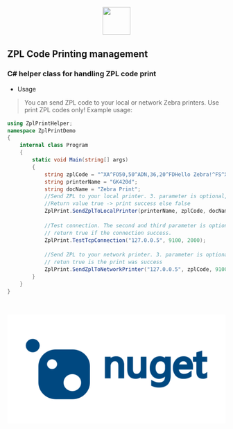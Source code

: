 <p align="center">
  <img src=https://devnullsec.hu/logo_small.svg height="64" width="64">
</p>

## ZPL Code Printing management
### C# helper class for handling ZPL code print


- Usage
> You can send ZPL code to your local or network Zebra printers. Use print ZPL codes only! Example usage: 

```csharp
using ZplPrintHelper;
namespace ZplPrintDemo
{
    internal class Program
    {
        static void Main(string[] args)
        {
            string zplCode = "^XA^FO50,50^ADN,36,20^FDHello Zebra!^FS^XZ";
            string printerName = "GK420d";
            string docName = "Zebra Print";
            //Send ZPL to your local printer. 3. parameter is optional, default value is "Zebra Print"
            //Return value true -> print success else false
            ZplPrint.SendZplToLocalPrinter(printerName, zplCode, docName);
            
            //Test connection. The second and third parameter is optional, defaults : 9100 (Default ports of Zebra printers) and 2000 (Timeout value 2 sec.)
            // return true if the connection success.
            ZplPrint.TestTcpConnection("127.0.0.5", 9100, 2000);

            //Send ZPL to your network printer. 3. parameter is optional, defaults : 9100 (Default ports of Zebra printers)
            // retun true is the print was success
            ZplPrint.SendZplToNetworkPrinter("127.0.0.5", zplCode, 9100);
        }
    }
}
```
<br>
<p align="center">
  <a href="https://www.nuget.org/packages/ZplPrintHelper/1.0.0" target="_blank" >
    <img src="./nuget_logo.png" alt="NuGet Page">
  </a>
</p>
